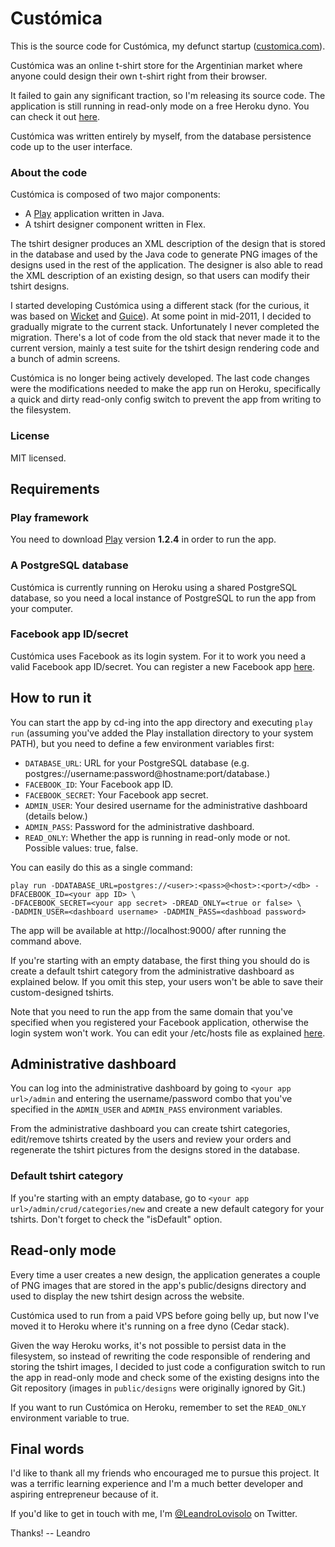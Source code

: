 # Custómica #

This is the source code for Custómica, my defunct startup ([customica.com](http://customica.com)).

Custómica was an online t-shirt store for the Argentinian market where anyone could design their own t-shirt right from their browser.

It failed to gain any significant traction, so I'm releasing its source code. The application is still running in read-only mode on a free Heroku dyno. You can check it out [here](http://customica.com).

Custómica was written entirely by myself, from the database persistence code up to the user interface.

### About the code ###

Custómica is composed of two major components:

* A [Play](http://www.playframework.org/) application written in Java.
* A tshirt designer component written in Flex.

The tshirt designer produces an XML description of the design that is stored in the database and used by the Java code to generate PNG images of the designs used in the rest of the application. The designer is also able to read the XML description of an existing design, so that users can modify their tshirt designs.

I started developing Custómica using a different stack (for the curious, it was based on [Wicket](http://wicket.apache.org/) and [Guice](http://code.google.com/p/google-guice/)). At some point in mid-2011, I decided to gradually migrate to the current stack. Unfortunately I never completed the migration. There's a lot of code from the old stack that never made it to the current version, mainly a test suite for the tshirt design rendering code and a bunch of admin screens.

Custómica is no longer being actively developed. The last code changes were the modifications needed to make the app run on Heroku, specifically a quick and dirty read-only config switch to prevent the app from writing to the filesystem.

### License ###

MIT licensed.

## Requirements ##

### Play framework ###

You need to download [Play](http://www.playframework.org/) version **1.2.4** in order to run the app.

### A PostgreSQL database ###

Custómica is currently running on Heroku using a shared PostgreSQL database, so you need a local instance of PostgreSQL to run the app from your computer.

### Facebook app ID/secret ###

Custómica uses Facebook as its login system. For it to work you need a valid Facebook app ID/secret. You can register a new Facebook app [here](https://developers.facebook.com/).

## How to run it ##

You can start the app by cd-ing into the app directory and executing `play run` (assuming you've added the Play installation directory to your system PATH), but you need to define a few environment variables first:

* `DATABASE_URL`: URL for your PostgreSQL database (e.g. postgres://username:password@hostname:port/database.)
* `FACEBOOK_ID`: Your Facebook app ID.
* `FACEBOOK_SECRET`: Your Facebook app secret.
* `ADMIN_USER`: Your desired username for the administrative dashboard (details below.)
* `ADMIN_PASS`: Password for the administrative dashboard.
* `READ_ONLY`: Whether the app is running in read-only mode or not. Possible values: true, false.

You can easily do this as a single command:

```
play run -DDATABASE_URL=postgres://<user>:<pass>@<host>:<port>/<db> -DFACEBOOK_ID=<your app ID> \
-DFACEBOOK_SECRET=<your app secret> -DREAD_ONLY=<true or false> \
-DADMIN_USER=<dashboard username> -DADMIN_PASS=<dashboad password>
```

The app will be available at http://localhost:9000/ after running the command above.

If you're starting with an empty database, the first thing you should do is create a default tshirt category from the administrative dashboard as explained below. If you omit this step, your users won't be able to save their custom-designed tshirts.

Note that you need to run the app from the same domain that you've specified when you registered your Facebook application, otherwise the login system won't work. You can edit your /etc/hosts file as explained [here](http://leandro.me/posts/facebook-apps-and-etc-hosts/).

## Administrative dashboard ##

You can log into the administrative dashboard by going to `<your app url>/admin` and entering the username/password combo that you've specified in the `ADMIN_USER` and `ADMIN_PASS` environment variables.

From the administrative dashboard you can create tshirt categories, edit/remove tshirts created by the users and review your orders and regenerate the tshirt pictures from the designs stored in the database.

### Default tshirt category ###

If you're starting with an empty database, go to `<your app url>/admin/crud/categories/new` and create a new default category for your tshirts. Don't forget to check the "isDefault" option.

## Read-only mode ##

Every time a user creates a new design, the application generates a couple of PNG images that are stored in the app's public/designs directory and used to display the new tshirt design across the website.

Custómica used to run from a paid VPS before going belly up, but now I've moved it to Heroku where it's running on a free dyno (Cedar stack).

Given the way Heroku works, it's not possible to persist data in the filesystem, so instead of rewriting the code responsible of rendering and storing the tshirt images, I decided to just code a configuration switch to run the app in read-only mode and check some of the existing designs into the Git repository (images in `public/designs` were originally ignored by Git.)

If you want to run Custómica on Heroku, remember to set the `READ_ONLY` environment variable to true.

## Final words ##

I'd like to thank all my friends who encouraged me to pursue this project. It was a terrific learning experience and I'm a much better developer and aspiring entrepreneur because of it.

If you'd like to get in touch with me, I'm [@LeandroLovisolo](http://twitter.com/LeandroLovisolo) on Twitter.

Thanks!
-- Leandro
